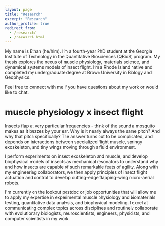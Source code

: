 ```yaml
---
layout: page
title: "Research"
excerpt: "Research"
author_profile: true
redirect_from: 
  - /research/
  - /research.html
---
```

My name is Ethan (he/him). I’m a fourth-year PhD student at the Georgia Institute of Technology in the Quantitative Biosciences (QBioS) program. My thesis explores the nexus of muscle physiology, materials science, and dynamical systems models of insect flight. I’m a Rhode Island native and completed my undergraduate degree at Brown University in Biology and Geophysics.

Feel free to connect with me if you have questions about my work or would like to chat.

muscle physiology x insect flight
======
Insects flap at very particular frequencies - think of the sound a mosquito makes as it buzzes by your ear. Why is it nearly always the same pitch? And why that pitch specifically? The answer turns out to be complicated, and depends on interactions between specialized flight muscle, springy exoskeleton, and tiny wings moving through a fluid environment.

I perform experiments on insect exoskeleton and muscle, and develop biophysical models of insects as mechanical resonators to understand why and how insects are capable of such remarkable feats of agility. Along with my engineering collaborators, we then apply principles of insect flight actuation and control to develop cutting-edge flapping-wing micro-aerial robots.

I'm currently on the lookout postdoc or job opportunities that will allow me to apply my expertise in experimental muscle physiology and biomaterials testing, quantitative data analysis, and biophysical modeling. I excel at communicating complex topics across disciplines and routinely collaborate with evolutionary biologists, neuroscientists, engineers, physicists, and computer scientists in my work.

